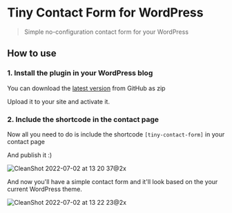# Tiny Contact Form for WordPress
> Simple no-configuration contact form for your WordPress

## How to use

### 1. Install the plugin in your WordPress blog

You can download the [latest version](http://github.com/AshikNesin/wp-tiny-contact-form/master) from GitHub as zip

Upload it to your site and activate it.

### 2. Include the shortcode in the contact page

Now all you need to do is include the shortcode `[tiny-contact-form]` in your contact page

And publish it :)

![CleanShot 2022-07-02 at 13 20 37@2x](https://user-images.githubusercontent.com/4201088/176991915-324ef297-ea7a-476c-b4b2-8a8cf26f6d23.png)

And now you'll have a simple contact form and it'll look based on the your current WordPress theme.


![CleanShot 2022-07-02 at 13 22 23@2x](https://user-images.githubusercontent.com/4201088/176991972-824eab8e-f5eb-41bd-a05a-56c088e99a75.png)
